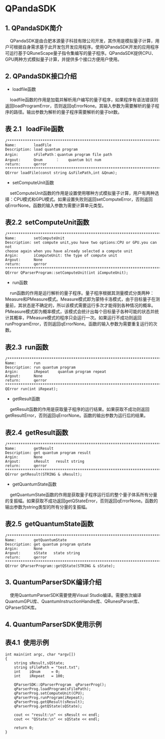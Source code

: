 # QPandaSDK
## 1. QPandaSDK简介

&nbsp;&nbsp;&nbsp;&nbsp;QPandaSDK是由合肥本源量子科技有限公司开发，其作用是模拟量子计算，用户可根据自身需求基于此开发包开发应用程序。使用QPandaSDK开发的应用程序可运行基于QRuneScape量子指令集编写的量子程序。QPandaSDK提供CPU、GPU两种方式模拟量子计算，并提供多个接口方便用户使用。
## 2. QPandaSDK接口介绍
- loadfile函数

&nbsp;&nbsp;&nbsp;&nbsp;loadfile函数的作用是加载并解析用户编写的量子程序，如果程序有语法错误则返回loadProgramError，否则返回qErrorNone。其输入参数为需要解析的量子程序的路径。输出参数为解析的量子程序需要解析的量子bit数。

表 2.1 &nbsp;&nbsp;loadFile函数
---
    /*************************************************************************
    Name:        loadFile
    Description: load quantum program
    Argin:       sFilePath：quantum program file path
    Argout:      Qnum      ：    quantum bit num
    return:      qerror
    *************************************************************************/
    QError loadFile(const string &sFilePath,int &Qnum);

- setComputeUnit函数

&nbsp;&nbsp;&nbsp;&nbsp;setComputeUnit函数的作用是设置使用哪种方式模拟量子计算，用户有两种选择：CPU模式和GPU模式。如果设置失败则返回setComputeError，否则返回qErrorNone。函数的输入参数为需要计算单元类型。



表2.2&nbsp;&nbsp;setComputeUnit函数 
---
    /*************************************************************************
    Name:        setComputeUnit
    Description: set compute unit,you have two options:CPU or GPU.you can not 
    choose again when you have already selected a compute unit
    Argin:       iComputeUnit: the type of compute unit
    Argout:      None
    return:      qerror
    *************************************************************************/
    QError QParserProgram::setComputeUnit(int iComputeUnit);

- run函数

&nbsp;&nbsp;&nbsp;&nbsp;run函数的作用是运行解析的量子程序。量子程序根据其测量模式分类两种：Measure和PMeasure模式。Measure模式即为蒙特卡洛模式，由于目标量子在测量前，其状态是不确定的，所以该模式需要运行多次才能得到各种情况的概率。PMeasure模式即为概率模式，该模式会统计出每个目标量子各种可能的状态并统计其概率，PMeasure模式的程序只会运行一次。如果运行不成功则返回runProgramError，否则返回qErrorNone。函数的输入参数为需要重复运行的次数。



表2.3&nbsp;&nbsp;run函数
---
    /*************************************************************************
    Name:        run
    Description: run quantum program
    Argin:       iRepeat    quantum program repeat
    Argout:      None
    return:      qerror
    *************************************************************************/
    QError run(int iRepeat);
    
- getResult函数

&nbsp;&nbsp;&nbsp;&nbsp;getResult函数的作用是获取量子程序的运行结果。如果获取不成功则返回getResultError，否则返回qErrorNone。函数的输出参数为运行后的结果。


表2.4&nbsp;&nbsp;getResult函数  
---
    /*************************************************************************
    Name:        getResult
    Description: get quantum program result
    Argin:       None
    Argout:      sResult   result string
    return:      qerror
    *************************************************************************/
    QError getResult(STRING & sResult);
    
- getQuantumState函数

&nbsp;&nbsp;&nbsp;&nbsp;getQuantumState函数的作用是获取量子程序运行后的整个量子体系所有分量的复振幅。如果获取不成功返回getQStateError，否则返回qErrorNone。函数的输出参数为string类型的所有分量的复振幅。


表2.5&nbsp;&nbsp;getQuantumState函数  
---
    /************************************************************************
    Name:        getQuantumState
    Description: get quantum program qstate
    Argin:       None
    Argout:      sState   state string
    return:      qerror
    ************************************************************************/
    QError QParserProgram::getQState(STRING & sState);
    
## 3. QuantumParserSDK编译介绍

&nbsp;&nbsp;&nbsp;&nbsp;使用QuantumParserSDK需要使用Visual Studio编译。需要依次编译QuantumGPU库、QuantumInstructionHandle库、QRunesParser库、QParserSDK库。

## 4. QuantumParserSDK使用示例

表4.1&nbsp;&nbsp;使用示例
---


    int main(int argc, char *argv[])
    {
        string sResult,sQState;
        string sFilePath = "test.txt";
        int    iQnum     = 0;
        int    iRepeat   = 100;
        
        QParserSDK::QParserProgram  qParserProg();
        qParserProg.loadProgram(sFilePath);
        qParserProg.setComputeUnit(CPU);
        qParserProg.runProgram(iRepeat);
        qParserProg.getQResult(sResult);
        qParserProg.getQState(sQState);
        
        cout << "result:\n" << sResult << endl;
        cout << "QState:\n" << sQState << endl;
        
        return 0;
    }




















  
